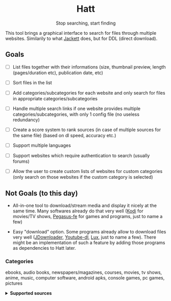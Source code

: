 <h1 align="center"> Hatt </h1>
<p align="center"> Stop searching, start finding </p>

This tool brings a graphical interface to search for files through multiple websites. Similarily to what [Jackett](https://github.com/Jackett/Jackett) does, but for DDL (direct download).

## Goals

- [ ] List files together with their informations (size, thumbnail preview, length (pages/duration etc), publication date, etc)

- [ ] Sort files in the list

- [ ] Add categories/subcategories for each website and only search for files in appropriate categories/subcategories

- [ ] Handle multiple search links if one website provides multiple categories/subcategories, with only 1 config file (no useless redundancy)

- [ ] Create a score system to rank sources (in case of multiple sources for the same file) (based on dl speed, accuracy etc.)

- [ ] Support multiple languages

- [ ] Support websites which require authentication to search (usually forums)

- [ ] Allow the user to create custom lists of websites for custom categories (only search on those websites if the custom category is selected)

## Not Goals (to this day)

- All-in-one tool to download/stream media and display it nicely at the same time. Many softwares already do that very well ([Kodi](https://github.com/xbmc/xbmc) for movies/TV shows, [Pegasus-fe](https://github.com/mmatyas/pegasus-frontend) for games and programs, just to name a few)

- Easy "download" option. Some programs already allow to download files very well ([JDownloader](https://jdownloader.org/), [Youtube-dl](https://github.com/ytdl-org/youtube-dl), [Lux](https://github.com/iawia002/lux), just to name a few). There might be an implementation of such a feature by adding those programs as dependencies to Hatt later.


### Categories

ebooks, audio books, newspapers/magazines, courses, movies, tv shows, anime, music, computer software, android apks, console games, pc games, pictures

<details> <summary> <b> Supported sources </b> </summary>

 * batflixmovies
 * bilibili
 * f2movies
 * gomovies
 * himovies
 * kupdf
 * magazinerack
 * nsw2u
 * openloadmov
 * pdfdrive
 * rarefilmm
 * romulation
 * wawacity

</details>
